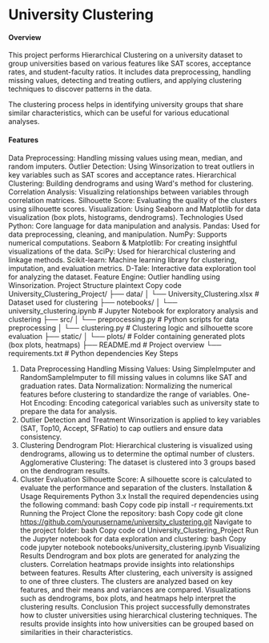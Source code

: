 # University Clustering
#### Overview
This project performs Hierarchical Clustering on a university dataset to group universities based on various features like SAT scores, acceptance rates, and student-faculty ratios. It includes data preprocessing, handling missing values, detecting and treating outliers, and applying clustering techniques to discover patterns in the data.

The clustering process helps in identifying university groups that share similar characteristics, which can be useful for various educational analyses.

#### Features
Data Preprocessing: Handling missing values using mean, median, and random imputers.
Outlier Detection: Using Winsorization to treat outliers in key variables such as SAT scores and acceptance rates.
Hierarchical Clustering: Building dendrograms and using Ward's method for clustering.
Correlation Analysis: Visualizing relationships between variables through correlation matrices.
Silhouette Score: Evaluating the quality of the clusters using silhouette scores.
Visualization: Using Seaborn and Matplotlib for data visualization (box plots, histograms, dendrograms).
Technologies Used
Python: Core language for data manipulation and analysis.
Pandas: Used for data preprocessing, cleaning, and manipulation.
NumPy: Supports numerical computations.
Seaborn & Matplotlib: For creating insightful visualizations of the data.
SciPy: Used for hierarchical clustering and linkage methods.
Scikit-learn: Machine learning library for clustering, imputation, and evaluation metrics.
D-Tale: Interactive data exploration tool for analyzing the dataset.
Feature Engine: Outlier handling using Winsorization.
Project Structure
plaintext
Copy code
University_Clustering_Project/
├── data/
│   └── University_Clustering.xlsx    # Dataset used for clustering
├── notebooks/
│   └── university_clustering.ipynb   # Jupyter Notebook for exploratory analysis and clustering
├── src/
│   └── preprocessing.py              # Python scripts for data preprocessing
│   └── clustering.py                 # Clustering logic and silhouette score evaluation
├── static/
│   └── plots/                        # Folder containing generated plots (box plots, heatmaps)
├── README.md                         # Project overview
└── requirements.txt                  # Python dependencies
Key Steps
1. Data Preprocessing
Handling Missing Values: Using SimpleImputer and RandomSampleImputer to fill missing values in columns like SAT and graduation rates.
Data Normalization: Normalizing the numerical features before clustering to standardize the range of variables.
One-Hot Encoding: Encoding categorical variables such as university state to prepare the data for analysis.
2. Outlier Detection and Treatment
Winsorization is applied to key variables (SAT, Top10, Accept, SFRatio) to cap outliers and ensure data consistency.
3. Clustering
Dendrogram Plot: Hierarchical clustering is visualized using dendrograms, allowing us to determine the optimal number of clusters.
Agglomerative Clustering: The dataset is clustered into 3 groups based on the dendrogram results.
4. Cluster Evaluation
Silhouette Score: A silhouette score is calculated to evaluate the performance and separation of the clusters.
Installation & Usage
Requirements
Python 3.x
Install the required dependencies using the following command:
bash
Copy code
pip install -r requirements.txt
Running the Project
Clone the repository:
bash
Copy code
git clone https://github.com/yourusername/university_clustering.git
Navigate to the project folder:
bash
Copy code
cd University_Clustering_Project
Run the Jupyter notebook for data exploration and clustering:
bash
Copy code
jupyter notebook notebooks/university_clustering.ipynb
Visualizing Results
Dendrogram and box plots are generated for analyzing the clusters.
Correlation heatmaps provide insights into relationships between features.
Results
After clustering, each university is assigned to one of three clusters.
The clusters are analyzed based on key features, and their means and variances are compared.
Visualizations such as dendrograms, box plots, and heatmaps help interpret the clustering results.
Conclusion
This project successfully demonstrates how to cluster universities using hierarchical clustering techniques. The results provide insights into how universities can be grouped based on similarities in their characteristics.
